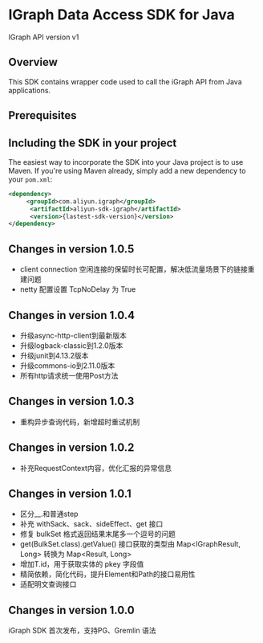 IGraph Data Access SDK for Java
================================================

IGraph API version v1

Overview
--------
This SDK contains wrapper code used to call the iGraph API from Java applications.


Prerequisites
-------------


Including the SDK in your project
---------------------------------

The easiest way to incorporate the SDK into your Java project is to use Maven. If you're using Maven already, simply add a new dependency to your `pom.xml`:

```xml
<dependency>
     <groupId>com.aliyun.igraph</groupId>
      <artifactId>aliyun-sdk-igraph</artifactId>
      <version>{lastest-sdk-version}</version>
</dependency>
```
Changes in version 1.0.5
-----------------------
* client connection 空闲连接的保留时长可配置，解决低流量场景下的链接重建问题
* netty 配置设置 TcpNoDelay 为 True

Changes in version 1.0.4
-----------------------
* 升级async-http-client到最新版本
* 升级logback-classic到1.2.0版本
* 升级junit到4.13.2版本
* 升级commons-io到2.11.0版本
* 所有http请求统一使用Post方法

Changes in version 1.0.3
-----------------------
* 重构异步查询代码，新增超时重试机制

Changes in version 1.0.2
-----------------------
* 补充RequestContext内容，优化汇报的异常信息

Changes in version 1.0.1
-----------------------
* 区分__.和普通step
* 补充 withSack、sack、sideEffect、get 接口
* 修复 bulkSet 格式返回结果末尾多一个逗号的问题
* get(BulkSet.class).getValue() 接口获取的类型由 Map<IGraphResult, Long> 转换为 Map<Result, Long>
* 增加T.id，用于获取实体的 pkey 字段值
* 精简依赖，简化代码，提升Element和Path的接口易用性
* 适配明文查询接口

Changes in version 1.0.0
-----------------------
iGraph SDK 首次发布，支持PG、Gremlin 语法

